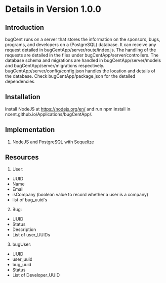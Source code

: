 # Details in Version 1.0.0

## Introduction
bugCent runs on a server that stores the information on the sponsors, bugs, programs, and developers on a (PostgreSQL) database. It can receive any request detailed in bugCentApp/server/route/index.js. The handling of the requests are detailed in the files under bugCentApp/server/controllers. The database schema and migrations are handled in bugCentApp/server/models and bugCentApp/server/migrations respectively. bugCentApp/server/config/config.json handles the location and details of the database. Check bugCentApp/package.json for the detailed dependencies.

## Installation
Install NodeJS at https://nodejs.org/en/ and run npm install in ncent.github.io/Applications/bugCentApp/.

## Implementation
1. NodeJS and PostgreSQL with Sequelize


## Resources
1. User:
- UUID
- Name
- Email
- isCompany (boolean value to record whether a user is a company)
- list of bug_uuid's


2. Bug:
- UUID
- Status
- Description
- List of user_UUIDs

3.  bugUser:
- UUID
- user_uuid
- bug_uuid
- Status
- List of Developer_UUID

